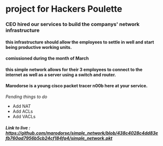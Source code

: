 # project for Hackers Poulette  
### CEO hired our services to build the companys' network infrastructure
#### this infrastructure should allow the employees to settle in well and start being productive working units. 
#### comissioned during the month of March
#### this simple network allows for their 3 employees to connect to the internet as well as a server using a switch and router. 
#### Marodorse is a young cisco packet tracer n00b here at your service. 

*Pending things to do*
* Add NAT
* Add ACLs
* Add VACLs
##### **Link to live** : https://github.com/marodorse/simple_network/blob/438c4028c4dd83efb760ad7956b5cb24cf184fa4/simple_network.pkt

